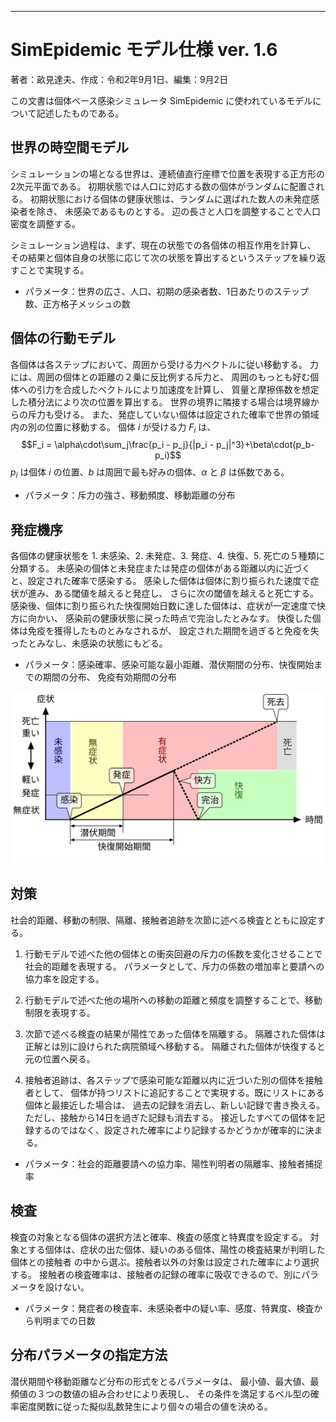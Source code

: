 ---

# SimEpidemic モデル仕様 ver. 1.6
著者：畝見達夫、作成：令和2年9月1日、編集：9月2日

この文書は個体ベース感染シミュレータ SimEpidemic に使われているモデルについて記述したものである。

## 世界の時空間モデル
シミュレーションの場となる世界は、連続値直行座標で位置を表現する正方形の2次元平面である。
初期状態では人口に対応する数の個体がランダムに配置される。
初期状態における個体の健康状態は、ランダムに選ばれた数人の未発症感染者を除き、
未感染であるものとする。
辺の長さと人口を調整することで人口密度を調整する。

シミュレーション過程は、まず、現在の状態での各個体の相互作用を計算し、
その結果と個体自身の状態に応じて次の状態を算出するというステップを繰り返すことで実現する。

-   パラメータ：世界の広さ、人口、初期の感染者数、1日あたりのステップ数、正方格子メッシュの数

## 個体の行動モデル
各個体は各ステップにおいて、周囲から受ける力ベクトルに従い移動する。
力には、周囲の個体との距離の２乗に反比例する斥力と、
周囲のもっとも好む個体への引力を合成したベクトルにより加速度を計算し、
質量と摩擦係数を想定した積分法により次の位置を算出する。
世界の境界に隣接する場合は境界線からの斥力も受ける。
また、発症していない個体は設定された確率で世界の領域内の別の位置に移動する。
個体 $i$ が受ける力 $F_i$ は、
$$F_i = \alpha\cdot\sum_j\frac{p_i - p_j}{|p_i - p_j|^3}+\beta\cdot(p_b-p_i)$$
$p_i$ は個体 $i$ の位置、$b$ は周囲で最も好みの個体、$\alpha$ と $\beta$ は係数である。

-   パラメータ：斥力の強さ、移動頻度、移動距離の分布

## 発症機序
各個体の健康状態を 1. 未感染、2. 未発症、3. 発症、4. 快復、5. 死亡の５種類に分類する。
未感染の個体と未発症または発症の個体がある距離以内に近づくと、設定された確率で感染する。
感染した個体は個体に割り振られた速度で症状が進み、ある閾値を越えると発症し、
さらに次の閾値を越えると死亡する。
感染後、個体に割り振られた快復開始日数に達した個体は、症状が一定速度で快方に向かい、
感染前の健康状態に戻った時点で完治したとみなす。
快復した個体は免疫を獲得したものとみなされるが、
設定された期間を過ぎると免疫を失ったとみなし、未感染の状態にもどる。

-   パラメータ：感染確率、感染可能な最小距離、潜伏期間の分布、快復開始までの期間の分布、
免疫有効期間の分布

![Pathogenesis](Figures/Pathogenesis.svg)

## 対策
社会的距離、移動の制限、隔離、接触者追跡を次節に述べる検査とともに設定する。

1.  行動モデルで述べた他の個体との衝突回避の斥力の係数を変化させることで社会的距離を表現する。
パラメータとして、斥力の係数の増加率と要請への協力率を設定する。

2.  行動モデルで述べた他の場所への移動の距離と頻度を調整することで、移動制限を表現する。

3.  次節で述べる検査の結果が陽性であった個体を隔離する。
隔離された個体は正解とは別に設けられた病院領域へ移動する。
隔離された個体が快復すると元の位置へ戻る。

4.  接触者追跡は、各ステップで感染可能な距離以内に近づいた別の個体を接触者として、
個体が持つリストに追記することで実現する。既にリストにある個体と最接近した場合は、
過去の記録を消去し、新しい記録で書き換える。ただし、接触から14日を過ぎた記録も消去する。
接近したすべての個体を記録するのではなく、設定された確率により記録するかどうかが確率的に決まる。

-   パラメータ：社会的距離要請への協力率、陽性判明者の隔離率、接触者捕捉率

## 検査
検査の対象となる個体の選択方法と確率、検査の感度と特異度を設定する。
対象とする個体は、症状の出た個体、疑いのある個体、陽性の検査結果が判明した個体との接触者
の中から選ぶ。接触者以外の対象は設定された確率により選択する。
接触者の検査確率は、接触者の記録の確率に吸収できるので、別にパラメータを設けない。

-   パラメータ：発症者の検査率、未感染者中の疑い率、感度、特異度、検査から判明までの日数

## 分布パラメータの指定方法
潜伏期間や移動距離など分布の形式をとるパラメータは、
最小値、最大値、最頻値の３つの数値の組み合わせにより表現し、
その条件を満足するベル型の確率密度関数に従った擬似乱数発生により個々の場合の値を決める。
